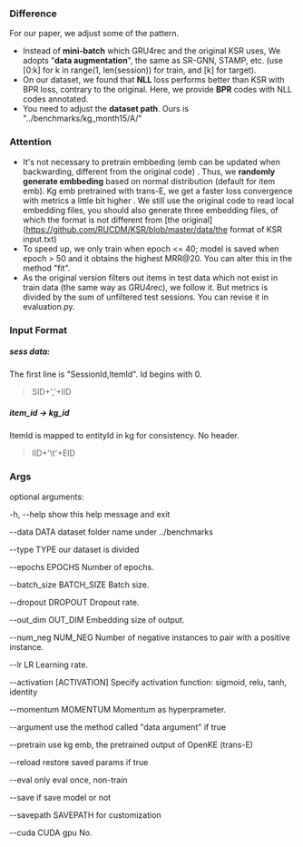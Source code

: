 ### Difference

For our paper, we adjust some of the pattern.

- Instead of **mini-batch** which GRU4rec and the original KSR uses, We adopts "**data augmentation**", the same as SR-GNN, STAMP, etc. (use [0:k] for k in range(1, len(session)) for train, and [k] for target).
- On our dataset, we found that **NLL** loss performs better than KSR with BPR loss, contrary to the original. Here, we provide **BPR** codes with NLL codes annotated.
- You need to adjust the **dataset path**. Ours is "../benchmarks/kg_month15/A/"

### Attention

- It's not necessary to pretrain embbeding (emb can be updated when backwarding, different from the original code) . Thus, we **randomly generate embbeding** based on normal distribution (default for item emb). Kg emb pretrained with trans-E, we get a faster loss convergence with metrics a little bit higher . We still use the original code to read local embedding files,  you should also generate three embedding files, of which the format is not different from [the original](https://github.com/RUCDM/KSR/blob/master/data/the format of KSR input.txt) 
- To speed up, we only train when epoch <= 40; model is saved when epoch > 50 and it obtains the highest MRR@20. You can alter this in the method "fit".
- As the original version filters out items in test data which not exist in train data (the same way as GRU4rec), we follow it. But metrics is divided by the sum of  unfiltered test sessions. You can revise it in evaluation.py.

### Input Format

##### sess data:

The first line is "SessionId,ItemId". Id begins with 0.

> SID+','+IID

##### item_id -> kg_id

ItemId is mapped to entityId in kg for consistency. No header. 

> IID+'\t'+EID

### Args

optional arguments:

-h, --help            show this help message and exit

--data DATA           dataset folder name under ../benchmarks

--type TYPE           our dataset is divided

--epochs EPOCHS       Number of epochs.

--batch_size BATCH_SIZE	Batch size.

--dropout DROPOUT     Dropout rate.

--out_dim OUT_DIM     Embedding size of output.

--num_neg NUM_NEG     Number of negative instances to pair with a positive instance.

--lr LR               Learning rate.

--activation [ACTIVATION] Specify activation function: sigmoid, relu, tanh, identity

--momentum MOMENTUM   Momentum as hyperprameter.

--argument            use the method called "data argument" if true

--pretrain             use kg emb, the pretrained output of OpenKE (trans-E)

--reload              restore saved params if true

--eval                only eval once, non-train

--save                if save model or not

--savepath SAVEPATH   for customization

--cuda CUDA           gpu No.





